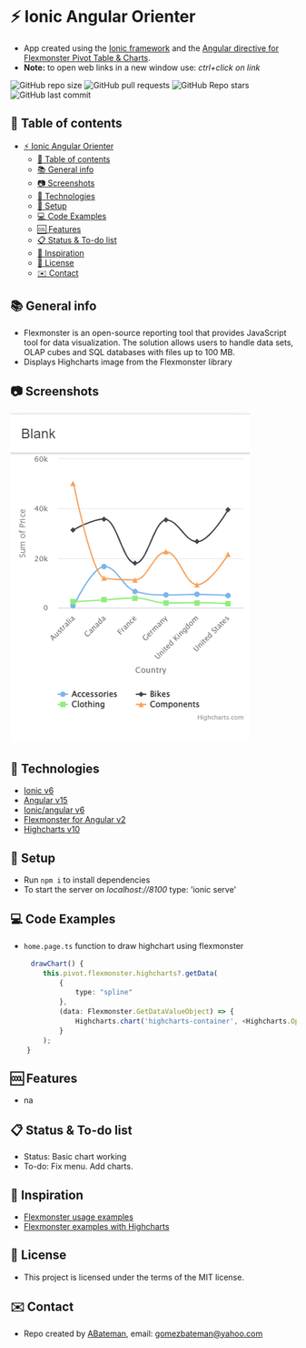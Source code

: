 # :zap: Ionic Angular Orienter

* App created using the [Ionic framework](https://ionicframework.com/docs) and the [Angular directive for Flexmonster Pivot Table & Charts](https://www.npmjs.com/package/ng-flexmonster).
* **Note:** to open web links in a new window use: _ctrl+click on link_

![GitHub repo size](https://img.shields.io/github/repo-size/AndrewJBateman/ionic-angular-orienter?style=plastic)
![GitHub pull requests](https://img.shields.io/github/issues-pr/AndrewJBateman/ionic-angular-orienter?style=plastic)
![GitHub Repo stars](https://img.shields.io/github/stars/AndrewJBateman/ionic-angular-orienter?style=plastic)
![GitHub last commit](https://img.shields.io/github/last-commit/AndrewJBateman/ionic-angular-orienter?style=plastic)

## :page_facing_up: Table of contents

* [:zap: Ionic Angular Orienter](#zap-ionic-angular-orienter)
  * [:page_facing_up: Table of contents](#page_facing_up-table-of-contents)
  * [:books: General info](#books-general-info)
  * [:camera: Screenshots](#camera-screenshots)
  * [:signal_strength: Technologies](#signal_strength-technologies)
  * [:floppy_disk: Setup](#floppy_disk-setup)
  * [:computer: Code Examples](#computer-code-examples)
  * [:cool: Features](#cool-features)
  * [:clipboard: Status & To-do list](#clipboard-status--to-do-list)
  * [:clap: Inspiration](#clap-inspiration)
  * [:file_folder: License](#file_folder-license)
  * [:envelope: Contact](#envelope-contact)

## :books: General info

* Flexmonster is an open-source reporting tool that provides JavaScript tool for data visualization. The solution allows users to handle data sets, OLAP cubes and SQL databases with files up to 100 MB.
* Displays Highcharts image from the Flexmonster library

## :camera: Screenshots

![image](./imgs/highcharts.png)

## :signal_strength: Technologies

* [Ionic v6](https://ionicframework.com/)
* [Angular v15](https://angular.io/)
* [Ionic/angular v6](https://www.npmjs.com/package/@ionic/angular)
* [Flexmonster for Angular v2](https://www.npmjs.com/package/ng-flexmonster)
* [Highcharts v10](https://www.npmjs.com/package/highcharts)

## :floppy_disk: Setup

* Run `npm i` to install dependencies
* To start the server on _localhost://8100_ type: 'ionic serve'

## :computer: Code Examples

* `home.page.ts` function to draw highchart using flexmonster

```typescript
     drawChart() {
        this.pivot.flexmonster.highcharts?.getData(
            {
                type: "spline"
            },
            (data: Flexmonster.GetDataValueObject) => {
                Highcharts.chart('highcharts-container', <Highcharts.Options>data);
            }
        );
    }
```

## :cool: Features

* na

## :clipboard: Status & To-do list

* Status: Basic chart working
* To-do: Fix menu. Add charts.

## :clap: Inspiration

* [Flexmonster usage examples](https://www.flexmonster.com/doc/usage-examples-angular/)
* [Flexmonster examples with Highcharts](https://github.com/flexmonster/pivot-angular/tree/master/src/app/examples/with-highcharts)

## :file_folder: License

* This project is licensed under the terms of the MIT license.

## :envelope: Contact

* Repo created by [ABateman](https://github.com/AndrewJBateman), email: gomezbateman@yahoo.com